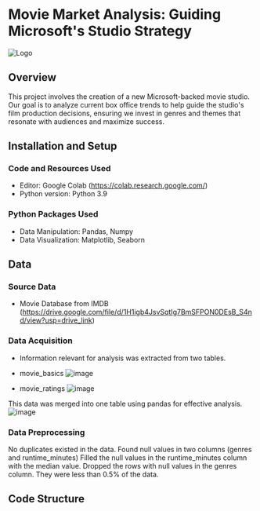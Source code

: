 
# Movie Market Analysis: Guiding Microsoft's Studio Strategy
![Logo](https://www.livemint.com/lm-img/img/2023/04/28/600x338/FILES-US-STOCKS-MARKETS-OPEN-0_1682684764176_1682684808221.jpg)
## Overview
This project involves the creation of a new Microsoft-backed movie studio. Our goal is to analyze current box office trends to help guide the studio's film production decisions, ensuring we invest in genres and themes that resonate with audiences and maximize success.
## Installation and Setup
### Code and Resources Used
 - Editor: Google Colab (https://colab.research.google.com/)
-  Python version: Python 3.9
### Python Packages Used
- Data Manipulation: Pandas, Numpy
- Data Visualization: Matplotlib, Seaborn
## Data
### Source Data
- Movie Database from IMDB (https://drive.google.com/file/d/1H1igb4JsvSqtIg7BmSFPON0DEsB_S4nd/view?usp=drive_link)
### Data Acquisition
- Information relevant for analysis was extracted from two tables. 
- movie_basics
![image](https://drive.google.com/uc?export=view&id=1ws9LVxOW28pwuB7RgLqE6h7nK9yezL7v)

- movie_ratings
![image](https://drive.google.com/uc?export=view&id=1-kbXkxVu852nJszu6DyYnAHmAMQpQaLL)

This data was merged into one table using pandas for effective analysis.
![image](https://drive.google.com/uc?export=view&id=1JhboJ5egxIFCdGPvSRAKGJHnluVvkzX3)
### Data Preprocessing
No duplicates existed in the data.
Found null values in two columns (genres and runtime_minutes)
Filled the null values in the runtime_minutes column with the median value.
Dropped the rows with null values in the genres column. They were less than 0.5% of the data.

## Code Structure




